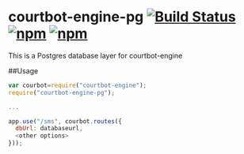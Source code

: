 # courtbot-engine-pg [![Build Status](https://travis-ci.org/codefortulsa/courtbot-engine-pg.svg?branch=master)](https://travis-ci.org/codefortulsa/courtbot-engine-pg)  [![npm](https://img.shields.io/npm/v/courtbot-engine-pg.svg)](https://www.npmjs.com/package/courtbot-engine-pg) [![npm](https://img.shields.io/npm/dt/courtbot-engine-pg.svg)](https://www.npmjs.com/package/courtbot-engine-pg)

This is a Postgres database layer for courtbot-engine

##Usage

~~~javascript
var courbot=require("courtbot-engine");
require("courtbot-engine-pg");

...

app.use("/sms", courbot.routes({
  dbUrl: databaseurl,
  <other options>
}));
~~~
